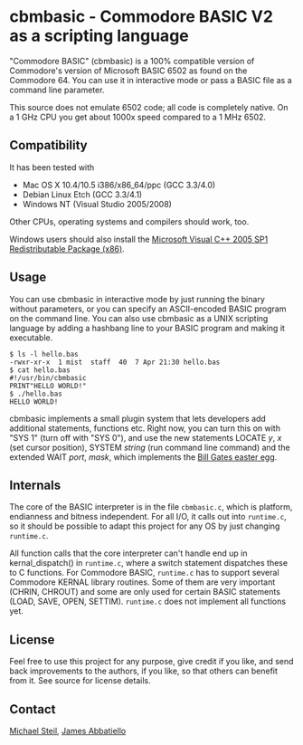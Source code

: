 # cbmbasic - Commodore BASIC V2 as a scripting language

"Commodore BASIC" (cbmbasic) is a 100% compatible version of Commodore's version of Microsoft BASIC 6502 as found on the Commodore 64. You can use it in interactive mode or pass a BASIC file as a command line parameter.

This source does not emulate 6502 code; all code is completely native. On a 1 GHz CPU you get about 1000x speed compared to a 1 MHz 6502.

## Compatibility

It has been tested with

* Mac OS X 10.4/10.5 i386/x86_64/ppc (GCC 3.3/4.0)
* Debian Linux Etch (GCC 3.3/4.1)
* Windows NT (Visual Studio 2005/2008)

Other CPUs, operating systems and compilers should work, too.

Windows users should also install the [Microsoft Visual C++ 2005 SP1 Redistributable Package (x86)]("http://www.microsoft.com/downloads/details.aspx?familyid=200b2fd9-ae1a-4a14-984d-389c36f85647&displaylang=en").

## Usage
You can use cbmbasic in interactive mode by just running the binary without parameters, or you can specify an ASCII-encoded BASIC program on the command line. You can also use cbmbasic as a UNIX scripting language by adding a hashbang line to your BASIC program and making it executable.

    $ ls -l hello.bas 
    -rwxr-xr-x  1 mist  staff  40  7 Apr 21:30 hello.bas
    $ cat hello.bas 
    #!/usr/bin/cbmbasic
    PRINT"HELLO WORLD!"
    $ ./hello.bas 
    HELLO WORLD!

cbmbasic implements a small plugin system that lets developers add additional statements, functions etc. Right now, you can turn this on with "SYS 1" (turn off with "SYS 0"), and use the new statements LOCATE *y*, *x* (set cursor position), SYSTEM *string* (run command line command) and the extended WAIT *port*, *mask*, which implements the [Bill Gates easter egg](http://www.pagetable.com/?p=43).

## Internals
The core of the BASIC interpreter is in the file `cbmbasic.c`, which is platform, endianness and bitness independent. For all I/O, it calls out into `runtime.c`, so it should be possible to adapt this project for any OS by just changing `runtime.c`.

All function calls that the core interpreter can't handle end up in kernal_dispatch() in `runtime.c`, where a switch statement dispatches these to C functions. For Commodore BASIC, `runtime.c` has to support several Commodore KERNAL library routines. Some of them are very important (CHRIN, CHROUT) and some are only used for certain BASIC statements (LOAD, SAVE, OPEN, SETTIM). `runtime.c` does not implement all functions yet.

## License
Feel free to use this project for any purpose, give credit if you like, and send back improvements to the authors, if you like, so that others can benefit from it. See source for license details.

## Contact
[Michael Steil](mailto:mist@c64.org), [James Abbatiello](mailto:abbeyj@gmail.com)
